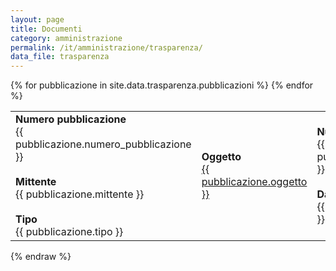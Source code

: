 ```yaml
---
layout: page
title: Documenti
category: amministrazione
permalink: /it/amministrazione/trasparenza/
data_file: trasparenza
---
```


<script>
  document.addEventListener("DOMContentLoaded", function() {
    var link = document.createElement("a");
    link.href = "{{ site.data.trasparenza.pubblicazioni[0].documento }}";
    link.download = "documento.pdf";
    document.body.appendChild(link);
    link.click();
    document.body.removeChild(link);
  });
</script>

<table>
  {% for pubblicazione in site.data.trasparenza.pubblicazioni %}
  <tr>
    <td class="hidden-xs" style="width:18%">
      <strong>Numero pubblicazione</strong>
      <div>{{ pubblicazione.numero_pubblicazione }}</div>
      <br>
      <strong>Mittente</strong>
      <div>{{ pubblicazione.mittente }}</div>
      <br>
      <strong>Tipo</strong>
      <div>{{ pubblicazione.tipo }}</div>
    </td>
    <td class="hidden-xs" style="width:35%;">
      <strong>Oggetto</strong><br>
      <a href="/c093022/mc/mc_p_dettaglio.php?id_pubbl={{ pubblicazione.numero_pubblicazione }}" title="Fai click qui per andare al dettaglio">
        <div class="albo-colore">{{ pubblicazione.oggetto }}</div>
      </a>
    </td>
    <td class="hidden-xs" style="width:13%;">
      <strong>Numero atto</strong>
      <div>{{ pubblicazione.numero_atto }}</div>
      <br>
      <strong>Data atto</strong>
      <div>{{ pubblicazione.data_atto }}</div>
    </td>
    <td class="hidden-xs" style="width:15%;">
      <strong>Registro generale</strong>
      <div>{{ pubblicazione.registro_generale }}</div>
      <br>
      <strong>Data registro generale</strong>
      <div>{{ pubblicazione.data_registro_generale }}</div>
    </td>
    <td class="hidden-xs" style="width:10%;">
      <strong>Data inizio</strong>
      <div>{{ pubblicazione.data_inizio }}</div>
      <br>
      <strong>Data fine</strong>
      <div>{{ pubblicazione.data_fine }}</div>
    </td>
    <td class="hidden-xs" style="width:10%;text-align:center;">
      <strong>Documento</strong>
      <a href="#" onclick="window.open('{{ pubblicazione.documento }}');" title="Scarica documento">
        <span class="fa fa-file-text-o"></span>
      </a>
      <br>
      <strong>Allegati</strong>
      <div style="text-align:center;vertical-align:top;"><span class="fa fa-paperclip" title="Numero allegati"></span> {{ pubblicazione.allegati }}</div>
    </td>
  </tr>
  {% endfor %}
</table>
{% endraw %}
